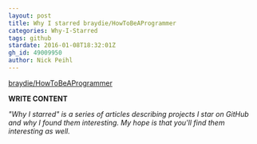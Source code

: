 ```yaml
---
layout: post
title: Why I starred braydie/HowToBeAProgrammer
categories: Why-I-Starred
tags: github
stardate: 2016-01-08T18:32:01Z
gh_id: 49009950
author: Nick Peihl
---
```


[braydie/HowToBeAProgrammer](star.repo.html_url)

**WRITE CONTENT**

*"Why I starred" is a series of articles describing projects I star on GitHub and why I found them interesting. My hope is that you'll find them interesting as well.*


